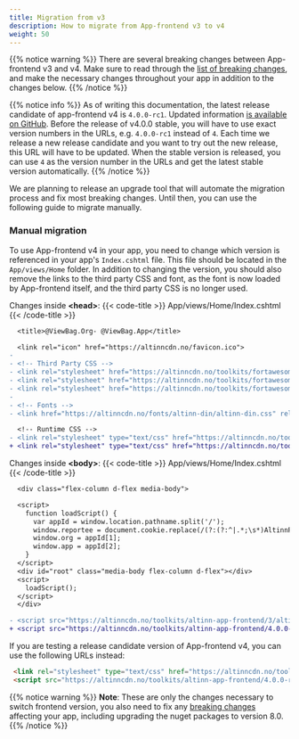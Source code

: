 ```yaml
---
title: Migration from v3
description: How to migrate from App-frontend v3 to v4
weight: 50
---
```


{{% notice warning %}}
There are several breaking changes between App-frontend v3 and v4. 
Make sure to read through the [list of breaking changes](/community/changelog/app-frontend/v4), and make the necessary changes throughout your app in addition to the changes below.
{{% /notice %}}

{{% notice info %}}
As of writing this documentation, the latest release candidate of app-frontend v4 is `4.0.0-rc1`. Updated information
[is available on GitHub](https://github.com/Altinn/app-frontend-react/releases). Before the release of v4.0.0 stable,
you will have to use exact version numbers in the URLs, e.g. `4.0.0-rc1` instead of `4`. Each time we release a new
release candidate and you want to try out the new release, this URL will have to be updated. When the stable
version is released, you can use `4` as the version number in the URLs and get the latest stable version automatically.
{{% /notice %}}

We are planning to release an upgrade tool that will automate the migration process and fix most breaking changes. 
Until then, you can use the following guide to migrate manually.

### Manual migration

To use App-frontend v4 in your app, you need to change which version is referenced in your app's `Index.cshtml` file. 
This file should be located in the `App/views/Home` folder. 
In addition to changing the version, you should also remove the links to the third party CSS and font, as the font is now loaded by App-frontend itself, and the third party CSS is no longer used.

<!-- TODO: Should we change '4' in the URLs to the release candiate version to begin with? -->

Changes inside __&lt;head&gt;__:
{{< code-title >}}
App/views/Home/Index.cshtml
{{< /code-title >}}
```diff
  <title>@ViewBag.Org- @ViewBag.App</title>

  <link rel="icon" href="https://altinncdn.no/favicon.ico">
- 
- <!-- Third Party CSS -->
- <link rel="stylesheet" href="https://altinncdn.no/toolkits/fortawesome/altinn-no-bold/0.1/css/embedded-woff.css">
- <link rel="stylesheet" href="https://altinncdn.no/toolkits/fortawesome/altinn-no-regular/0.1/css/embedded-woff.css">
- <link rel="stylesheet" href="https://altinncdn.no/toolkits/fortawesome/altinn-studio/0.1/css/embedded-woff.css">
- 
- <!-- Fonts -->
- <link href="https://altinncdn.no/fonts/altinn-din/altinn-din.css" rel="stylesheet">

  <!-- Runtime CSS -->
- <link rel="stylesheet" type="text/css" href="https://altinncdn.no/toolkits/altinn-app-frontend/3/altinn-app-frontend.css">
+ <link rel="stylesheet" type="text/css" href="https://altinncdn.no/toolkits/altinn-app-frontend/4.0.0-rc1/altinn-app-frontend.css">
```

Changes inside __&lt;body&gt;__:
{{< code-title >}}
App/views/Home/Index.cshtml
{{< /code-title >}}
```diff
  <div class="flex-column d-flex media-body">

  <script>
    function loadScript() {
      var appId = window.location.pathname.split('/');
      window.reportee = document.cookie.replace(/(?:(?:^|.*;\s*)AltinnPartyId\s*\=\s*([^;]*).*$)|^.*$/, "$1");;
      window.org = appId[1];
      window.app = appId[2];
    }
  </script>
  <div id="root" class="media-body flex-column d-flex"></div>
  <script>
    loadScript();
  </script>
  </div>

- <script src="https://altinncdn.no/toolkits/altinn-app-frontend/3/altinn-app-frontend.js"></script>
+ <script src="https://altinncdn.no/toolkits/altinn-app-frontend/4.0.0-rc1/altinn-app-frontend.js"></script>
```

If you are testing a release candidate version of App-frontend v4, you can use the following URLs instead:
```html
 <link rel="stylesheet" type="text/css" href="https://altinncdn.no/toolkits/altinn-app-frontend/4.0.0-rc1/altinn-app-frontend.css">
 <script src="https://altinncdn.no/toolkits/altinn-app-frontend/4.0.0-rc1/altinn-app-frontend.js"></script>  
```

{{% notice warning %}}
__Note__: These are only the changes necessary to switch frontend version, you also need to fix any [breaking changes](/community/changelog/app-frontend/v4) affecting your app, including upgrading the nuget packages to version 8.0.
{{% /notice %}}

